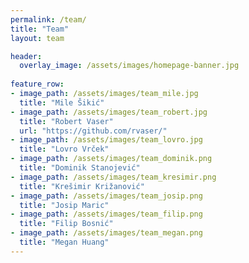 ```yaml
---
permalink: /team/
title: "Team"
layout: team

header:
  overlay_image: /assets/images/homepage-banner.jpg
  
feature_row:
- image_path: /assets/images/team_mile.jpg
  title: "Mile Šikić"
- image_path: /assets/images/team_robert.jpg
  title: "Robert Vaser"
  url: "https://github.com/rvaser/"
- image_path: /assets/images/team_lovro.jpg
  title: "Lovro Vrček"
- image_path: /assets/images/team_dominik.png
  title: "Dominik Stanojević"
- image_path: /assets/images/team_kresimir.png
  title: "Krešimir Križanović"
- image_path: /assets/images/team_josip.png
  title: "Josip Maric"
- image_path: /assets/images/team_filip.png
  title: "Filip Bosnić"
- image_path: /assets/images/team_megan.png
  title: "Megan Huang"
---
```

